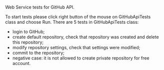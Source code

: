 Web Service tests for GitHub API.

To start tests please click right button of the mouse on GitHubApiTests class and choose Run.
There are 5 tests in GitHubApiTests class:
- login to GitHub;
- create default repository, check that repository was created and delete this repository;
- modify repository settings, check that settings were modified;
- commit to the repository;
- negative case: it is not allowed to create private repository for free account.